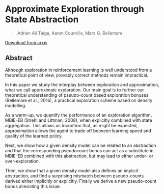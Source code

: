 # Approximate Exploration through State Abstraction
> Adrien Ali Taïga, Aaron Courville, Marc G. Bellemare

[Download from arxiv](https://arxiv.org/pdf/1808.09819.pdf)

## Abstract
Although exploration in reinforcement learning is well understood from a theoretical point of view, provably correct methods remain impractical. 

In this paper we study the interplay between exploration and approximation, what we call approximate exploration. Our main goal is to further our theoretical understanding of pseudo-count based exploration bonuses (Bellemare et al., 2016), a practical exploration scheme based on density modelling. 

As a warm-up, we quantify the performance of an exploration algorithm, MBIE-EB (Strehl and Littman, 2008), when explicitly combined with state aggregation. This allows us toconfirm that, as might be expected, approximation allows the agent to trade off between learning speed and quality of the learned policy. 

Next, we show how a given density model can be related to an abstraction and that the corresponding pseudocount bonus can act as a substitute in MBIE-EB combined with this abstraction, but may lead to either under- or over-exploration. 

Then, we show that a given density model also defines an implicit abstraction, and find a surprising mismatch between pseudo-counts derived either implicitly or explicitly. Finally we derive a new pseudo-count bonus alleviating this issue.

